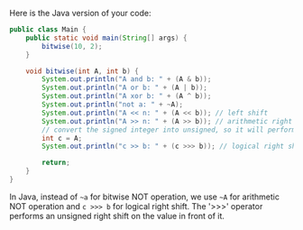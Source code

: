 Here is the Java version of your code:

```java
public class Main {
    public static void main(String[] args) {
        bitwise(10, 2);
    }

    void bitwise(int A, int b) {
        System.out.println("A and b: " + (A & b));
        System.out.println("A or b: " + (A | b));
        System.out.println("A xor b: " + (A ^ b));
        System.out.println("not a: " + ~A);
        System.out.println("A << n: " + (A << b)); // left shift
        System.out.println("A >> n: " + (A >> b)); // arithmetic right shift
        // convert the signed integer into unsigned, so it will perform logical shift
        int c = A;
        System.out.println("c >> b: " + (c >>> b)); // logical right shift

        return;
    }
}
```

In Java, instead of `~a` for bitwise NOT operation, we use `~A` for arithmetic NOT operation and `c >>> b` for logical right shift. The '>>>' operator performs an unsigned right shift on the value in front of it.

